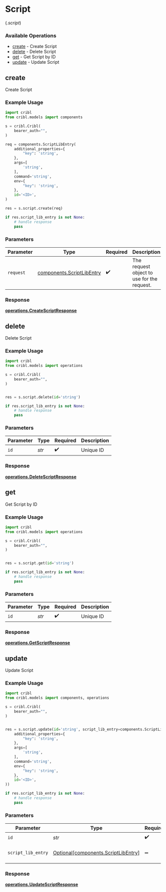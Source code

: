 # Script
(*.script*)

### Available Operations

* [create](#create) - Create Script
* [delete](#delete) - Delete Script
* [get](#get) - Get Script by ID
* [update](#update) - Update Script

## create

Create Script

### Example Usage

```python
import cribl
from cribl.models import components

s = cribl.Cribl(
    bearer_auth="",
)

req = components.ScriptLibEntry(
    additional_properties={
        "key": 'string',
    },
    args=[
        'string',
    ],
    command='string',
    env={
        "key": 'string',
    },
    id='<ID>',
)

res = s.script.create(req)

if res.script_lib_entry is not None:
    # handle response
    pass
```

### Parameters

| Parameter                                                          | Type                                                               | Required                                                           | Description                                                        |
| ------------------------------------------------------------------ | ------------------------------------------------------------------ | ------------------------------------------------------------------ | ------------------------------------------------------------------ |
| `request`                                                          | [components.ScriptLibEntry](../../models/shared/scriptlibentry.md) | :heavy_check_mark:                                                 | The request object to use for the request.                         |


### Response

**[operations.CreateScriptResponse](../../models/operations/createscriptresponse.md)**


## delete

Delete Script

### Example Usage

```python
import cribl
from cribl.models import operations

s = cribl.Cribl(
    bearer_auth="",
)


res = s.script.delete(id='string')

if res.script_lib_entry is not None:
    # handle response
    pass
```

### Parameters

| Parameter          | Type               | Required           | Description        |
| ------------------ | ------------------ | ------------------ | ------------------ |
| `id`               | *str*              | :heavy_check_mark: | Unique ID          |


### Response

**[operations.DeleteScriptResponse](../../models/operations/deletescriptresponse.md)**


## get

Get Script by ID

### Example Usage

```python
import cribl
from cribl.models import operations

s = cribl.Cribl(
    bearer_auth="",
)


res = s.script.get(id='string')

if res.script_lib_entry is not None:
    # handle response
    pass
```

### Parameters

| Parameter          | Type               | Required           | Description        |
| ------------------ | ------------------ | ------------------ | ------------------ |
| `id`               | *str*              | :heavy_check_mark: | Unique ID          |


### Response

**[operations.GetScriptResponse](../../models/operations/getscriptresponse.md)**


## update

Update Script

### Example Usage

```python
import cribl
from cribl.models import components, operations

s = cribl.Cribl(
    bearer_auth="",
)


res = s.script.update(id='string', script_lib_entry=components.ScriptLibEntry(
    additional_properties={
        "key": 'string',
    },
    args=[
        'string',
    ],
    command='string',
    env={
        "key": 'string',
    },
    id='<ID>',
))

if res.script_lib_entry is not None:
    # handle response
    pass
```

### Parameters

| Parameter                                                                    | Type                                                                         | Required                                                                     | Description                                                                  |
| ---------------------------------------------------------------------------- | ---------------------------------------------------------------------------- | ---------------------------------------------------------------------------- | ---------------------------------------------------------------------------- |
| `id`                                                                         | *str*                                                                        | :heavy_check_mark:                                                           | Unique ID                                                                    |
| `script_lib_entry`                                                           | [Optional[components.ScriptLibEntry]](../../models/shared/scriptlibentry.md) | :heavy_minus_sign:                                                           | Script object to be updated                                                  |


### Response

**[operations.UpdateScriptResponse](../../models/operations/updatescriptresponse.md)**

